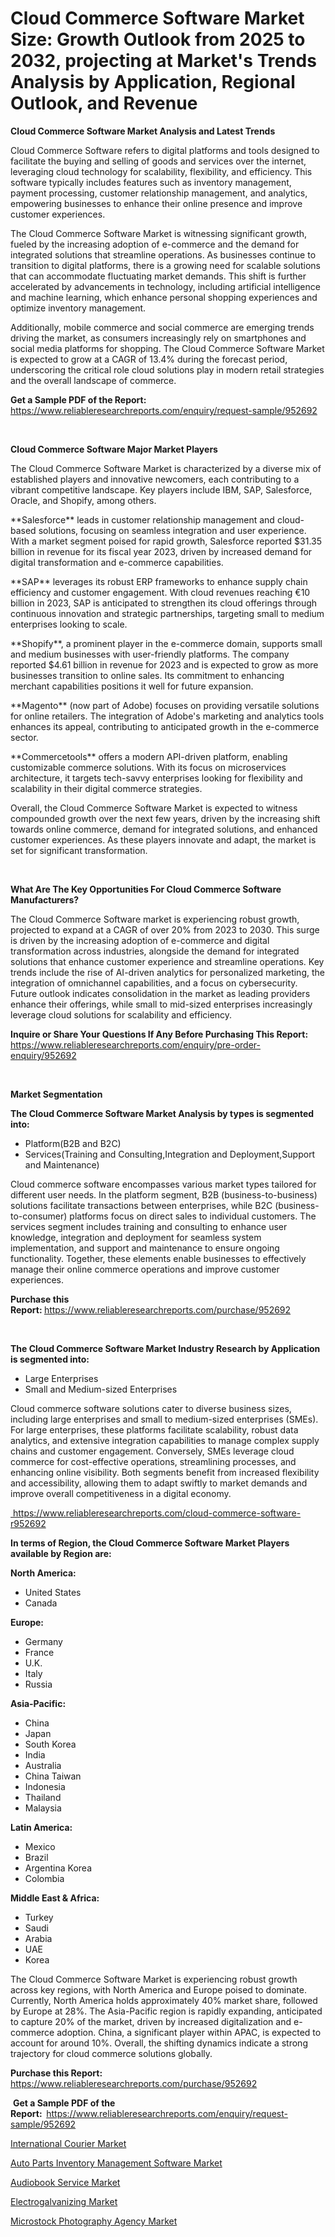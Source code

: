 <p><h1>Cloud Commerce Software Market Size: Growth Outlook from 2025 to 2032, projecting at Market's Trends Analysis by Application, Regional Outlook, and Revenue</h1></p><p><strong>Cloud Commerce Software Market Analysis and Latest Trends</strong></p>
<p><p>Cloud Commerce Software refers to digital platforms and tools designed to facilitate the buying and selling of goods and services over the internet, leveraging cloud technology for scalability, flexibility, and efficiency. This software typically includes features such as inventory management, payment processing, customer relationship management, and analytics, empowering businesses to enhance their online presence and improve customer experiences.</p><p>The Cloud Commerce Software Market is witnessing significant growth, fueled by the increasing adoption of e-commerce and the demand for integrated solutions that streamline operations. As businesses continue to transition to digital platforms, there is a growing need for scalable solutions that can accommodate fluctuating market demands. This shift is further accelerated by advancements in technology, including artificial intelligence and machine learning, which enhance personal shopping experiences and optimize inventory management.</p><p>Additionally, mobile commerce and social commerce are emerging trends driving the market, as consumers increasingly rely on smartphones and social media platforms for shopping. The Cloud Commerce Software Market is expected to grow at a CAGR of 13.4% during the forecast period, underscoring the critical role cloud solutions play in modern retail strategies and the overall landscape of commerce.</p></p>
<p><strong>Get a Sample PDF of the Report:&nbsp;</strong> <a href="https://www.reliableresearchreports.com/enquiry/request-sample/952692?utm_campaign=24&utm_medium=2&utm_source=Github&utm_content=ia&utm_term=06032025&utm_id=cloud-commerce-software">https://www.reliableresearchreports.com/enquiry/request-sample/952692</a></p>
<p>&nbsp;</p>
<p><strong>Cloud Commerce Software Major Market Players</strong></p>
<p><p>The Cloud Commerce Software Market is characterized by a diverse mix of established players and innovative newcomers, each contributing to a vibrant competitive landscape. Key players include IBM, SAP, Salesforce, Oracle, and Shopify, among others.</p><p>**Salesforce** leads in customer relationship management and cloud-based solutions, focusing on seamless integration and user experience. With a market segment poised for rapid growth, Salesforce reported $31.35 billion in revenue for its fiscal year 2023, driven by increased demand for digital transformation and e-commerce capabilities.</p><p>**SAP** leverages its robust ERP frameworks to enhance supply chain efficiency and customer engagement. With cloud revenues reaching €10 billion in 2023, SAP is anticipated to strengthen its cloud offerings through continuous innovation and strategic partnerships, targeting small to medium enterprises looking to scale.</p><p>**Shopify**, a prominent player in the e-commerce domain, supports small and medium businesses with user-friendly platforms. The company reported $4.61 billion in revenue for 2023 and is expected to grow as more businesses transition to online sales. Its commitment to enhancing merchant capabilities positions it well for future expansion.</p><p>**Magento** (now part of Adobe) focuses on providing versatile solutions for online retailers. The integration of Adobe's marketing and analytics tools enhances its appeal, contributing to anticipated growth in the e-commerce sector.</p><p>**Commercetools** offers a modern API-driven platform, enabling customizable commerce solutions. With its focus on microservices architecture, it targets tech-savvy enterprises looking for flexibility and scalability in their digital commerce strategies.</p><p>Overall, the Cloud Commerce Software Market is expected to witness compounded growth over the next few years, driven by the increasing shift towards online commerce, demand for integrated solutions, and enhanced customer experiences. As these players innovate and adapt, the market is set for significant transformation.</p></p>
<p>&nbsp;</p>
<p><strong>What Are The Key Opportunities For Cloud Commerce Software Manufacturers?</strong></p>
<p><p>The Cloud Commerce Software market is experiencing robust growth, projected to expand at a CAGR of over 20% from 2023 to 2030. This surge is driven by the increasing adoption of e-commerce and digital transformation across industries, alongside the demand for integrated solutions that enhance customer experience and streamline operations. Key trends include the rise of AI-driven analytics for personalized marketing, the integration of omnichannel capabilities, and a focus on cybersecurity. Future outlook indicates consolidation in the market as leading providers enhance their offerings, while small to mid-sized enterprises increasingly leverage cloud solutions for scalability and efficiency.</p></p>
<p><strong>Inquire or Share Your Questions If Any Before Purchasing This Report:</strong> <a href="https://www.reliableresearchreports.com/enquiry/pre-order-enquiry/952692?utm_campaign=24&utm_medium=2&utm_source=Github&utm_content=ia&utm_term=06032025&utm_id=cloud-commerce-software">https://www.reliableresearchreports.com/enquiry/pre-order-enquiry/952692</a></p>
<p>&nbsp;</p>
<p><strong>Market Segmentation</strong></p>
<p><strong>The Cloud Commerce Software Market Analysis by types is segmented into:</strong></p>
<p><ul><li>Platform(B2B and B2C)</li><li>Services(Training and Consulting,Integration and Deployment,Support and Maintenance)</li></ul></p>
<p><p>Cloud commerce software encompasses various market types tailored for different user needs. In the platform segment, B2B (business-to-business) solutions facilitate transactions between enterprises, while B2C (business-to-consumer) platforms focus on direct sales to individual customers. The services segment includes training and consulting to enhance user knowledge, integration and deployment for seamless system implementation, and support and maintenance to ensure ongoing functionality. Together, these elements enable businesses to effectively manage their online commerce operations and improve customer experiences.</p></p>
<p><strong>Purchase this Report:&nbsp;</strong><a href="https://www.reliableresearchreports.com/purchase/952692?utm_campaign=24&utm_medium=2&utm_source=Github&utm_content=ia&utm_term=06032025&utm_id=cloud-commerce-software">https://www.reliableresearchreports.com/purchase/952692</a></p>
<p>&nbsp;</p>
<p><strong>The Cloud Commerce Software Market Industry Research by Application is segmented into:</strong></p>
<p><ul><li>Large Enterprises</li><li>Small and Medium-sized Enterprises</li></ul></p>
<p><p>Cloud commerce software solutions cater to diverse business sizes, including large enterprises and small to medium-sized enterprises (SMEs). For large enterprises, these platforms facilitate scalability, robust data analytics, and extensive integration capabilities to manage complex supply chains and customer engagement. Conversely, SMEs leverage cloud commerce for cost-effective operations, streamlining processes, and enhancing online visibility. Both segments benefit from increased flexibility and accessibility, allowing them to adapt swiftly to market demands and improve overall competitiveness in a digital economy.</p></p>
<p><a href="https://www.reliableresearchreports.com/cloud-commerce-software-r952692?utm_campaign=24&utm_medium=2&utm_source=Github&utm_content=ia&utm_term=06032025&utm_id=cloud-commerce-software">&nbsp;https://www.reliableresearchreports.com/cloud-commerce-software-r952692</a></p>
<p><strong>In terms of Region, the Cloud Commerce Software Market Players available by Region are:</strong></p>
<p>
    <p> <strong> North America: </strong>
        <ul>
            <li>United States</li>
            <li>Canada</li>
        </ul>
        </p> 
    <p> <strong> Europe: </strong>
        <ul>
            <li>Germany</li>
            <li>France</li>
            <li>U.K.</li>
            <li>Italy</li>
            <li>Russia</li>
        </ul>
        </p> 
    <p> <strong> Asia-Pacific: </strong>
        <ul>
            <li>China</li>
            <li>Japan</li>
            <li>South Korea</li>
            <li>India</li>
            <li>Australia</li>
            <li>China Taiwan</li>
            <li>Indonesia</li>
            <li>Thailand</li>
            <li>Malaysia</li>
        </ul>
        </p> 
    <p> <strong> Latin America: </strong>
        <ul>
            <li>Mexico</li>
            <li>Brazil</li>
            <li>Argentina Korea</li>
            <li>Colombia</li>
        </ul>
        </p> 
    <p> <strong> Middle East & Africa: </strong>
        <ul>
            <li>Turkey</li>
            <li>Saudi</li>
            <li>Arabia</li>
            <li>UAE</li>
            <li>Korea</li>
        </ul>
    </p>
    </p>
<p><p>The Cloud Commerce Software Market is experiencing robust growth across key regions, with North America and Europe poised to dominate. Currently, North America holds approximately 40% market share, followed by Europe at 28%. The Asia-Pacific region is rapidly expanding, anticipated to capture 20% of the market, driven by increased digitalization and e-commerce adoption. China, a significant player within APAC, is expected to account for around 10%. Overall, the shifting dynamics indicate a strong trajectory for cloud commerce solutions globally.</p></p>
<p><strong>Purchase this Report: </strong><a href="https://www.reliableresearchreports.com/purchase/952692?utm_campaign=24&utm_medium=2&utm_source=Github&utm_content=ia&utm_term=06032025&utm_id=cloud-commerce-software">https://www.reliableresearchreports.com/purchase/952692</a></p>
<p>&nbsp;<strong>Get a Sample PDF of the Report:&nbsp;&nbsp;</strong><a href="https://www.reliableresearchreports.com/enquiry/request-sample/952692?utm_campaign=24&utm_medium=2&utm_source=Github&utm_content=ia&utm_term=06032025&utm_id=cloud-commerce-software">https://www.reliableresearchreports.com/enquiry/request-sample/952692</a></p>
<p><strong></strong></p>
<p><p><a href="https://github.com/chaiszepkadk/Market-Research-Report-List-1/blob/main/international-courier-market.md?utm_campaign=24&utm_medium=2&utm_source=Github&utm_content=ia&utm_term=06032025&utm_id=cloud-commerce-software">International Courier Market</a></p><p><a href="https://github.com/sharphadan/Market-Research-Report-List-1/blob/main/auto-parts-inventory-management-software-market.md?utm_campaign=24&utm_medium=2&utm_source=Github&utm_content=ia&utm_term=06032025&utm_id=cloud-commerce-software">Auto Parts Inventory Management Software Market</a></p><p><a href="https://github.com/neiridionna/Market-Research-Report-List-1/blob/main/audiobook-service-market.md?utm_campaign=24&utm_medium=2&utm_source=Github&utm_content=ia&utm_term=06032025&utm_id=cloud-commerce-software">Audiobook Service Market</a></p><p><a href="https://github.com/anggigpps/Market-Research-Report-List-1/blob/main/electrogalvanizing-market.md?utm_campaign=24&utm_medium=2&utm_source=Github&utm_content=ia&utm_term=06032025&utm_id=cloud-commerce-software">Electrogalvanizing Market</a></p><p><a href="https://github.com/oeungcolesh0/Market-Research-Report-List-1/blob/main/microstock-photography-agency-market.md?utm_campaign=24&utm_medium=2&utm_source=Github&utm_content=ia&utm_term=06032025&utm_id=cloud-commerce-software">Microstock Photography Agency Market</a></p></p>